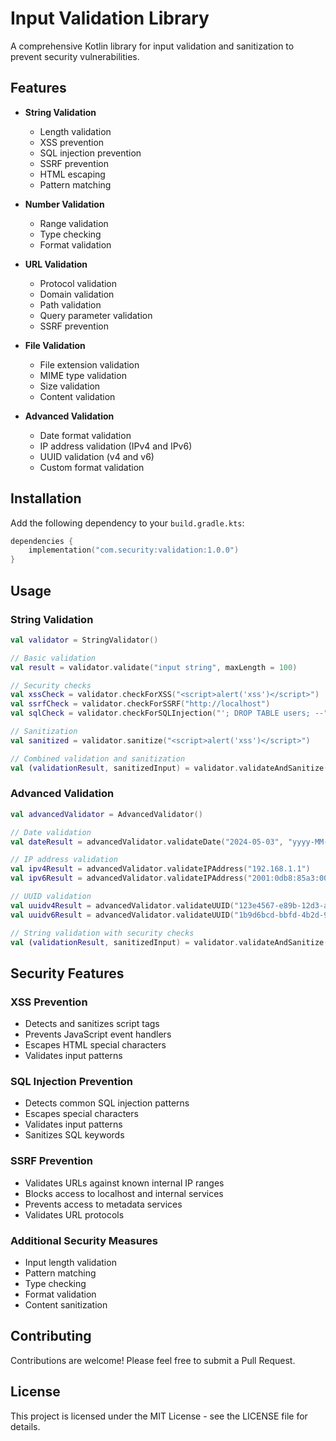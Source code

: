 # Input Validation Library

A comprehensive Kotlin library for input validation and sanitization to prevent security vulnerabilities.

## Features

- **String Validation**
  - Length validation
  - XSS prevention
  - SQL injection prevention
  - SSRF prevention
  - HTML escaping
  - Pattern matching

- **Number Validation**
  - Range validation
  - Type checking
  - Format validation

- **URL Validation**
  - Protocol validation
  - Domain validation
  - Path validation
  - Query parameter validation
  - SSRF prevention

- **File Validation**
  - File extension validation
  - MIME type validation
  - Size validation
  - Content validation

- **Advanced Validation**
  - Date format validation
  - IP address validation (IPv4 and IPv6)
  - UUID validation (v4 and v6)
  - Custom format validation

## Installation

Add the following dependency to your `build.gradle.kts`:

```kotlin
dependencies {
    implementation("com.security:validation:1.0.0")
}
```

## Usage

### String Validation

```kotlin
val validator = StringValidator()

// Basic validation
val result = validator.validate("input string", maxLength = 100)

// Security checks
val xssCheck = validator.checkForXSS("<script>alert('xss')</script>")
val ssrfCheck = validator.checkForSSRF("http://localhost")
val sqlCheck = validator.checkForSQLInjection("'; DROP TABLE users; --")

// Sanitization
val sanitized = validator.sanitize("<script>alert('xss')</script>")

// Combined validation and sanitization
val (validationResult, sanitizedInput) = validator.validateAndSanitize("input string")
```

### Advanced Validation

```kotlin
val advancedValidator = AdvancedValidator()

// Date validation
val dateResult = advancedValidator.validateDate("2024-05-03", "yyyy-MM-dd")

// IP address validation
val ipv4Result = advancedValidator.validateIPAddress("192.168.1.1")
val ipv6Result = advancedValidator.validateIPAddress("2001:0db8:85a3:0000:0000:8a2e:0370:7334")

// UUID validation
val uuidv4Result = advancedValidator.validateUUID("123e4567-e89b-12d3-a456-426614174000", version = 4)
val uuidv6Result = advancedValidator.validateUUID("1b9d6bcd-bbfd-4b2d-9b5d-ab8dfbbd4bed", version = 6)

// String validation with security checks
val (validationResult, sanitizedInput) = validator.validateAndSanitize("input string")
```

## Security Features

### XSS Prevention
- Detects and sanitizes script tags
- Prevents JavaScript event handlers
- Escapes HTML special characters
- Validates input patterns

### SQL Injection Prevention
- Detects common SQL injection patterns
- Escapes special characters
- Validates input patterns
- Sanitizes SQL keywords

### SSRF Prevention
- Validates URLs against known internal IP ranges
- Blocks access to localhost and internal services
- Prevents access to metadata services
- Validates URL protocols

### Additional Security Measures
- Input length validation
- Pattern matching
- Type checking
- Format validation
- Content sanitization

## Contributing

Contributions are welcome! Please feel free to submit a Pull Request.

## License

This project is licensed under the MIT License - see the LICENSE file for details. 